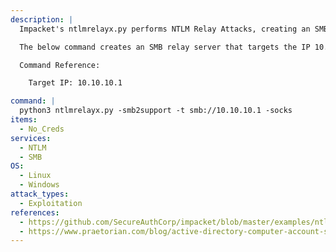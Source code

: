 ```yaml
---
description: |
  Impacket's ntlmrelayx.py performs NTLM Relay Attacks, creating an SMB and HTTP server and relaying credentials to various different protocols (SMB, HTTP, LDAP, etc.).

  The below command creates an SMB relay server that targets the IP 10.10.10.1, meaning any credentials that the SMB server recieves, gets relayed to that IP to attempt to authenticate and create a socks connection to the host. In order for the SMB server to recieve credentials to relay, dementor.py or Petitpotam can be used to trigger a forced authentication from the IP it's targeting to an attacker controlled SMB server.

  Command Reference:

  	Target IP: 10.10.10.1

command: |
  python3 ntlmrelayx.py -smb2support -t smb://10.10.10.1 -socks
items:
  - No_Creds
services:
  - NTLM
  - SMB
OS:
  - Linux
  - Windows
attack_types:
  - Exploitation
references:
  - https://github.com/SecureAuthCorp/impacket/blob/master/examples/ntlmrelayx.py
  - https://www.praetorian.com/blog/active-directory-computer-account-smb-relaying-attack
---
```

